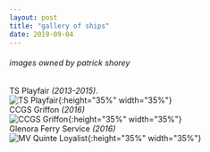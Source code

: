 ```yaml
---
layout: post
title: "gallery of ships"
date: 2019-09-04
---
```

###### *images owned by patrick shorey*


TS Playfair *(2013-2015)*.  
![TS Playfair](https://github.com/Patrick-Shorey/Patrick-Shorey.github.io/raw/master/jpgs/playfair_underway.JPG "TS Playfair"){:height="35%" width="35%"}    
CCGS Griffon *(2016)*  
![CCGS Griffon](https://github.com/Patrick-Shorey/Patrick-Shorey.github.io/raw/master/jpgs/ccgsGriffon.JPG "CCGS Griffon"){:height="35%" width="35%"}  
Glenora Ferry Service *(2016)*  
![MV Quinte Loyalist](https://github.com/Patrick-Shorey/Patrick-Shorey.github.io/raw/master/jpgs/quinte_loyalist.JPG "MV Quinte Loyalist"){:height="35%" width="35%"}  
